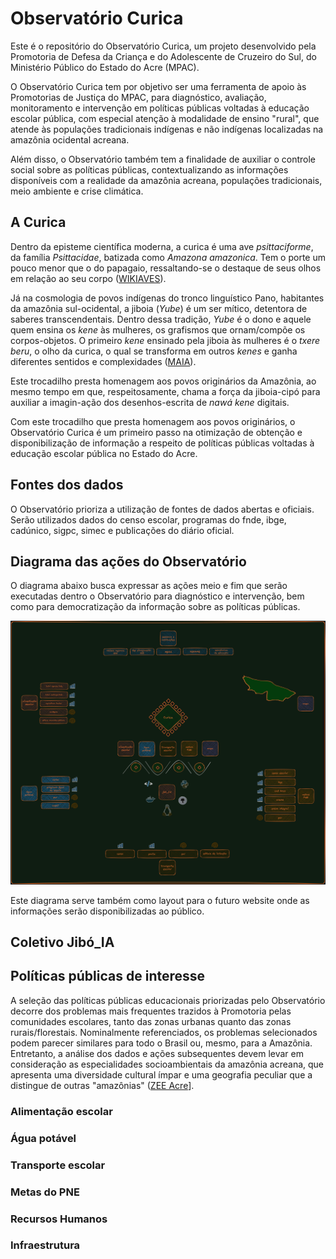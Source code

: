 # Observatório Curica
Este é o repositório do Observatório Curica, um projeto desenvolvido pela Promotoria de Defesa da Criança e do Adolescente de Cruzeiro do Sul, do Ministério Público do Estado do Acre (MPAC).

O Observatório Curica tem por objetivo ser uma ferramenta de apoio às Promotorias de Justiça do MPAC, para diagnóstico, avaliação, monitoramento e intervenção em políticas públicas voltadas à educação escolar pública, com especial atenção à modalidade de ensino "rural", que atende às populações tradicionais indígenas e não indígenas localizadas na amazônia ocidental acreana.

Além disso, o Observatório também tem a finalidade de auxiliar o controle social sobre as políticas públicas, contextualizando as informações disponíveis com a realidade da amazônia acreana, populações tradicionais, meio ambiente e crise climática.

## A Curica
Dentro da episteme científica moderna, a curica é uma ave *psittaciforme*, da família *Psittacidae*, batizada como *Amazona amazonica*. Tem o porte um pouco menor que o do papagaio, ressaltando-se o destaque de seus olhos em relação ao seu corpo ([WIKIAVES](https://www.wikiaves.com.br/wiki/curica#:~:text=A%20curica%20%C3%A9%20uma%20ave,%2Dverdes%20e%20papagaio%2Dpoaieiro.)).  
  
Já na cosmologia de povos indígenas do tronco linguístico Pano, habitantes da amazônia sul-ocidental, a jiboia (*Yube*) é um ser mítico, detentora de saberes transcendentais. Dentro dessa tradição, *Yube* é o dono e aquele quem ensina os *kene* às mulheres, os grafismos que ornam/compõe os corpos-objetos. O primeiro *kene* ensinado pela jiboia às mulheres é o *txere beru*, o olho da curica, o qual se transforma em outros *kenes* e ganha diferentes sentidos e complexidades ([MAIA](https://acervo.socioambiental.org/acervo/documentos/kene-arte-dos-huni-kui)). 

Este trocadilho presta homenagem aos povos originários da Amazônia, ao mesmo tempo em que, respeitosamente, chama a força da jiboia-cipó para auxiliar a imagin-ação dos desenhos-escrita de *nawá kene* digitais.

Com este trocadilho que presta homenagem aos povos originários, o Observatório Curica é um primeiro passo na otimização de obtenção e disponibilização de informação a respeito de políticas públicas voltadas à educação escolar pública no Estado do Acre.

## Fontes dos dados
O Observatório prioriza a utilização de fontes de dados abertas e oficiais. Serão utilizados dados do censo escolar, programas do fnde, ibge, cadúnico, sigpc, simec e publicações do diário oficial.

## Diagrama das ações do Observatório
O diagrama abaixo busca expressar as ações meio e fim que serão executadas dentro o Observatório para diagnóstico e intervenção, bem como para democratização da informação sobre as políticas públicas.

![Diagrama](https://github.com/L-Honorato/OBS_Curica/blob/main/curica_DER_dark.png)

Este diagrama serve também como layout para o futuro website onde as informações serão disponibilizadas ao público.

## Coletivo Jibó_IA

## Políticas públicas de interesse
A seleção das políticas públicas educacionais priorizadas pelo Observatório decorre dos problemas mais frequentes trazidos à Promotoria pelas comunidades escolares, tanto das zonas urbanas quanto das zonas rurais/florestais.
Nominalmente referenciados, os problemas selecionados podem parecer similares para todo o Brasil ou, mesmo, para a Amazônia. Entretanto, a análise dos dados e ações subsequentes devem levar em consideração as especialidades socioambientais da amazônia acreana, que apresenta uma diversidade cultural ímpar e uma geografia peculiar que a distingue de outras "amazônias" ([ZEE Acre](https://sema.ac.gov.br/zee-acre/#:~:text=O%20Zoneamento%20Ecol%C3%B3gico%2DEcon%C3%B4mico%20do,06%20de%20abril%20de%201999.)].

### Alimentação escolar

### Água potável

### Transporte escolar

### Metas do PNE

### Recursos Humanos

### Infraestrutura




  
